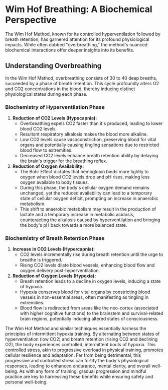 # Wim Hof Breathing: A Biochemical Perspective

The Wim Hof Method, known for its controlled hyperventilation followed by breath retention, has garnered attention for its profound physiological impacts. While often dubbed "overbreathing," the method's nuanced biochemical interactions offer deeper insights into its benefits.

## Understanding Overbreathing

In the Wim Hof Method, overbreathing consists of 30 to 40 deep breaths, succeeded by a phase of breath retention. This cycle profoundly alters O2 and CO2 concentrations in the blood, thereby inducing distinct physiological states during each phase.

### Biochemistry of Hyperventilation Phase

1. **Reduction of CO2 Levels (Hypocapnia):**
   - Overbreathing expels CO2 faster than it's produced, leading to lower blood CO2 levels.
   - Resultant respiratory alkalosis makes the blood more alkaline.
   - Low CO2 levels cause vasoconstriction, preserving blood for vital organs and potentially causing tingling sensations due to restricted blood flow to extremities.
   - Decreased CO2 levels enhance breath retention ability by delaying the brain's trigger for the breathing reflex.
2. **Reduction of Oxygen Availability:**
   - The Bohr Effect dictates that hemoglobin binds more tightly to oxygen when blood CO2 levels drop and pH rises, making less oxygen available to body tissues.
   - During this phase, the body's cellular oxygen demand remains unchanged, yet the reduced availability can lead to a temporary state of cellular oxygen deficit, prompting an increase in anaerobic metabolism.
   - This shift to anaerobic metabolism may result in the production of lactate and a temporary increase in metabolic acidosis, counteracting the alkalosis caused by hyperventilation and bringing the body's pH back towards a more balanced state.

### Biochemistry of Breath Retention Phase

1. **Increase in CO2 Levels (Hypercapnia):**
   - CO2 levels incrementally rise during breath retention until the urge to breathe is triggered.
   - Rising CO2 levels dilate blood vessels, enhancing blood flow and oxygen delivery post-hyperventilation.
2. **Reduction of Oxygen Levels (Hypoxia):**
   - Breath retention leads to a decline in oxygen levels, inducing a state of hypoxia.
   - Hypoxia conserves blood for vital organs by constricting blood vessels in non-essential areas, often manifesting as tingling in extremities.
   - Blood flow is redirected from areas like the neo-cortex (associated with higher cognitive functions) to the brainstem and survival-related brain regions, potentially inducing altered states of consciousness.

The Wim Hof Method and similar techniques essentially harness the principles of intermittent hypoxia training. By alternating between states of hyperventilation (low CO2) and breath retention (rising CO2 and declining O2), the body experiences controlled, intermittent bouts of hypoxia. This controlled stress, akin to progressive overload in physical training, promotes cellular resilience and adaptation. Far from being detrimental, this progressive and controlled stress can fortify the body's physiological responses, leading to enhanced endurance, mental clarity, and overall well-being. As with any form of training, gradual progression and mindful practice are key to harnessing these benefits while ensuring safety and personal well-being.





